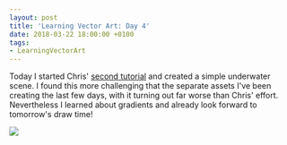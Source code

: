 ```yaml
---
layout: post
title: 'Learning Vector Art: Day 4'
date: 2018-03-22 18:00:00 +0100
tags:
- LearningVectorArt
---
```


Today I started Chris' [second tutorial](https://www.gamasutra.com/blogs/ChrisHildenbrand/20111019/8692/2D_Game_Art_For_Programmers__Part_2.php) and created a simple underwater scene. I found this more challenging that the separate assets I've been creating the last few days, with it turning out far worse than Chris' effort. Nevertheless I learned about gradients and already look forward to tomorrow's draw time!

![]({{site.baseurl}}/assets/images/posts/2018/LearningVectorArt/04.svg)
